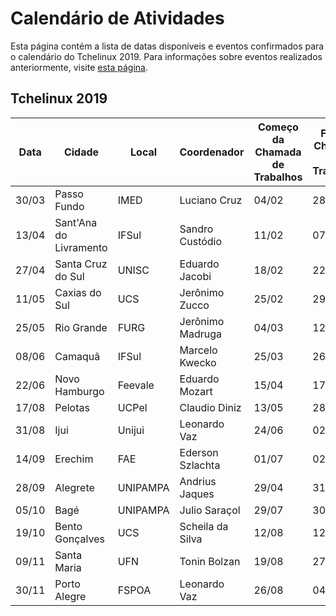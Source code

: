 Calendário de Atividades
========================

Esta página contém a lista de datas disponíveis e eventos confirmados para o calendário do Tchelinux 2019. Para informações sobre eventos realizados anteriormente, visite [esta página](historico_eventos.md).

## Tchelinux 2019

| Data  | Cidade                 | Local    | Coordenador      | Começo da Chamada de Trabalhos | Fim da Chamada de Trabalhos  | Anúncio da Programação  |
|-------|------------------------|----------|------------------|-------------------------------|-------------------------------|-------------------------|
| 30/03 | Passo Fundo            | IMED     | Luciano Cruz     | 04/02                         | 28/02         | 01/03        |
| 13/04 | Sant'Ana do Livramento | IFSul    | Sandro Custódio  | 11/02                         | 07/03         | 11/03        |
| 27/04 | Santa Cruz do Sul      | UNISC    | Eduardo Jacobi   | 18/02                         | 22/03         | 25/03        | 
| 11/05 | Caxias do Sul          | UCS      | Jerônimo Zucco   | 25/02                         | 29/03         | 02/04        |
| 25/05 | Rio Grande             | FURG     | Jerônimo Madruga | 04/03                         | 12/04         | 15/04        | 
| 08/06 | Camaquã                | IFSul    | Marcelo Kwecko   | 25/03                         | 26/04         | 29/04        |
| 22/06 | Novo Hamburgo          | Feevale  | Eduardo Mozart   | 15/04                         | 17/05         | 20/05        |  
| 17/08 | Pelotas                | UCPel    | Claudio Diniz    | 13/05                         | 28/06         | 01/07        | 
| 31/08 | Ijui                   | Unijui   | Leonardo Vaz     | 24/06                         | 02/07         | 29/07        | 
| 14/09 | Erechim                | FAE      | Ederson Szlachta | 01/07                         | 02/08         | 05/08        |
| 28/09 | Alegrete               | UNIPAMPA | Andrius Jaques   | 29/04                         | 31/05         | 03/06        |
| 05/10 | Bagé                   | UNIPAMPA | Julio Saraçol    | 29/07                         | 30/08         | 02/09        |
| 19/10 | Bento Gonçalves        | UCS      | Scheila da Silva | 12/08                         | 12/09         | 16/09        |
| 09/11 | Santa Maria            | UFN      | Tonin Bolzan     | 19/08                         | 27/09         | 30/09        |
| 30/11 | Porto Alegre           | FSPOA    | Leonardo Vaz     | 26/08                         | 04/10         | 07/10        |
